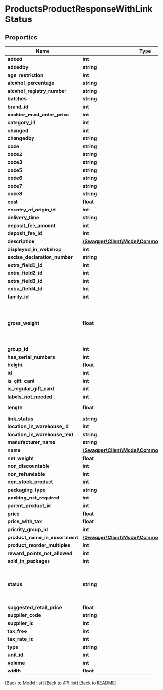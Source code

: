 # ProductsProductResponseWithLinkStatus

## Properties
Name | Type | Description | Notes
------------ | ------------- | ------------- | -------------
**added** | **int** | Unix timestamp | [optional] 
**addedby** | **string** | username | [optional] 
**age_restriction** | **int** |  | [optional] 
**alcohol_percentage** | **string** |  | [optional] 
**alcohol_registry_number** | **string** |  | [optional] 
**batches** | **string** |  | [optional] 
**brand_id** | **int** |  | [optional] 
**cashier_must_enter_price** | **int** | boolean flag 0 or 1 | [optional] 
**category_id** | **int** |  | [optional] 
**changed** | **int** | Unix timestamp | [optional] 
**changedby** | **string** | username | [optional] 
**code** | **string** |  | [optional] 
**code2** | **string** |  | [optional] 
**code3** | **string** |  | [optional] 
**code5** | **string** |  | [optional] 
**code6** | **string** |  | [optional] 
**code7** | **string** |  | [optional] 
**code8** | **string** |  | [optional] 
**cost** | **float** |  | [optional] 
**country_of_origin_id** | **int** |  | [optional] 
**delivery_time** | **string** |  | [optional] 
**deposit_fee_amount** | **int** |  | [optional] 
**deposit_fee_id** | **int** |  | [optional] 
**description** | [**\Swagger\Client\Model\CommonmodelsDescription**](CommonmodelsDescription.md) |  | [optional] 
**displayed_in_webshop** | **int** | 0 or 1 | [optional] 
**excise_declaration_number** | **string** |  | [optional] 
**extra_field1_id** | **int** |  | [optional] 
**extra_field2_id** | **int** |  | [optional] 
**extra_field3_id** | **int** |  | [optional] 
**extra_field4_id** | **int** |  | [optional] 
**family_id** | **int** |  | [optional] 
**gross_weight** | **float** | GrossWeight is Item&#39;s gross weight (with packaging). Unit depends on region, check your Erply account (typically lbs or kg). | [optional] 
**group_id** | **int** |  | [optional] 
**has_serial_numbers** | **int** |  | [optional] 
**height** | **float** |  | [optional] 
**id** | **int** |  | [optional] 
**is_gift_card** | **int** | 0 or 1 | [optional] 
**is_regular_gift_card** | **int** | boolean flag 0 or 1 | [optional] 
**labels_not_needed** | **int** | boolean flag 0 or 1 | [optional] 
**length** | **float** | Length is Item&#39;s physical dimensions. | [optional] 
**link_status** | **string** |  | [optional] 
**location_in_warehouse_id** | **int** |  | [optional] 
**location_in_warehouse_text** | **string** |  | [optional] 
**manufacturer_name** | **string** |  | [optional] 
**name** | [**\Swagger\Client\Model\CommonmodelsTranslatable**](CommonmodelsTranslatable.md) |  | [optional] 
**net_weight** | **float** |  | [optional] 
**non_discountable** | **int** | 0 or 1 | [optional] 
**non_refundable** | **int** | 0 or 1 | [optional] 
**non_stock_product** | **int** | boolean flag 0 or 1 | [optional] 
**packaging_type** | **string** |  | [optional] 
**packing_not_required** | **int** |  | [optional] 
**parent_product_id** | **int** |  | [optional] 
**price** | **float** |  | [optional] 
**price_with_tax** | **float** |  | [optional] 
**priority_group_id** | **int** |  | [optional] 
**product_name_in_assortment** | [**\Swagger\Client\Model\CommonmodelsTranslatable**](CommonmodelsTranslatable.md) |  | [optional] 
**product_reorder_multiples** | **int** |  | [optional] 
**reward_points_not_allowed** | **int** | boolean flag 0 or 1 | [optional] 
**sold_in_packages** | **int** |  | [optional] 
**status** | **string** | Status is a classifier with four possible values: &#39;ACTIVE&#39; (DEFAULT), &#39;NO_LONGER_ORDERED&#39;, &#39;NOT_FOR_SALE&#39; and &#39;ARCHIVED&#39;. | [optional] 
**suggested_retail_price** | **float** |  | [optional] 
**supplier_code** | **string** |  | [optional] 
**supplier_id** | **int** |  | [optional] 
**tax_free** | **int** | boolean flag 0 or 1 | [optional] 
**tax_rate_id** | **int** |  | [optional] 
**type** | **string** |  | [optional] 
**unit_id** | **int** |  | [optional] 
**volume** | **int** |  | [optional] 
**width** | **float** |  | [optional] 

[[Back to Model list]](../README.md#documentation-for-models) [[Back to API list]](../README.md#documentation-for-api-endpoints) [[Back to README]](../README.md)



